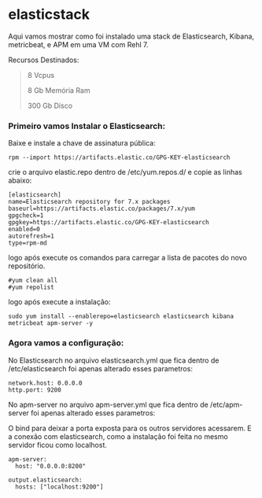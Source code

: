 # elasticstack

Aqui vamos mostrar como foi instalado uma stack de Elasticsearch, Kibana, metricbeat, e APM em uma VM com Rehl 7.

Recursos Destinados:

> 8 Vcpus
> 
> 8 Gb Memória Ram
> 
> 300 Gb Disco



### Primeiro vamos Instalar o Elasticsearch:


Baixe e instale a chave de assinatura pública:
```
rpm --import https://artifacts.elastic.co/GPG-KEY-elasticsearch
```

crie o arquivo elastic.repo dentro de /etc/yum.repos.d/ e copie as linhas abaixo:

```
[elasticsearch]
name=Elasticsearch repository for 7.x packages
baseurl=https://artifacts.elastic.co/packages/7.x/yum
gpgcheck=1
gpgkey=https://artifacts.elastic.co/GPG-KEY-elasticsearch
enabled=0
autorefresh=1
type=rpm-md
```

logo após execute os comandos para carregar a lista de pacotes do novo repositório.

```
#yum clean all
#yum repolist
```
logo após execute a instalação:

```
sudo yum install --enablerepo=elasticsearch elasticsearch kibana metricbeat apm-server -y
```


### Agora vamos a configuração:

No Elasticsearch no arquivo elasticsearch.yml que fica dentro de /etc/elasticsearch foi apenas alterado esses parametros:

```
network.host: 0.0.0.0
http.port: 9200
```

No apm-server no arquivo apm-server.yml que fica dentro de /etc/apm-server foi apenas alterado esses parametros:

O bind para deixar a porta exposta para os outros servidores acessarem.
E a conexão com elasticsearch, como a instalação foi feita no mesmo servidor ficou como localhost.

```
apm-server:
  host: "0.0.0.0:8200"
  
output.elasticsearch:
  hosts: ["localhost:9200"]  
```
